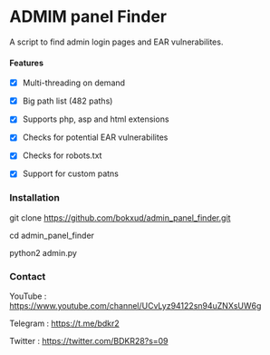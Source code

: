 # ADMIM panel Finder 
A script to find admin login pages and EAR vulnerabilites.

#### Features
- [x] Multi-threading on demand
- [x] Big path list (482 paths)
- [x] Supports php, asp and html extensions
- [x] Checks for potential EAR vulnerabilites
- [x] Checks for robots.txt
- [x] Support for custom patns




### Installation 


git clone https://github.com/bokxud/admin_panel_finder.git


cd admin_panel_finder


python2 admin.py





### Contact 


YouTube : https://www.youtube.com/channel/UCvLyz94122sn94uZNXsUW6g


Telegram : https://t.me/bdkr2


Twitter : https://twitter.com/BDKR28?s=09